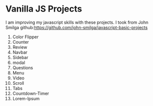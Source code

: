 # Vanilla JS Projects
I am improving my javascript skills with these projects.
I took from John Smilga github:https://github.com/john-smilga/javascript-basic-projects

1. Color Flipper
2. Counter
3. Review
4. Navbar
5. Sidebar
6. modal
7. Questions
8. Menu
9. Video
10. Scroll
11. Tabs
12. Countdown-Timer
13. Lorem-Ipsum